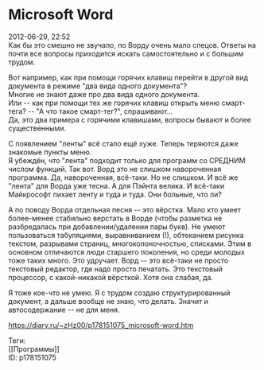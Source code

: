 Microsoft Word
===============

   
 2012-06-29, 22:52   
  Как бы это смешно не звучало, по Ворду очень мало спецов. Ответы на почти все вопросы приходится искать самостоятельно и с большим трудом.   
   
 Вот например, как при помощи горячих клавиш перейти в другой вид документа в режиме "два вида одного документа"?   
 Многие не знают даже про два вида одного документа.   
 Или -- как при помощи тех же горячих клавиш открыть меню смарт-тега? -- "А что такое смарт-тег?", спрашивают...   
 Да, это два примера с горячими клавишами, вопросы бывают и более существенными.   
   
 С появлением "ленты" всё стало ещё хуже. Теперь теряются даже знакомые пункты меню.   
 Я убеждён, что "лента" подходит только для программ со СРЕДНИМ числом функций. Так вот. Ворд это не слишком навороченная программа. Да, навороченная, всё-таки. Но не слишком. И всё же "лента" для Ворда уже тесна. А для Пэйнта велика. И всё-таки Майкрософт пихает ленту и туда и туда. Они больные, что ли?   
   
 А по поводу Ворда отдельная песня -- это вёрстка. Мало кто умеет более-менее стабильно верстать в Ворде (чтобы разметка не разбредалась при добавлении/удалении пары букв). Не умеют пользоваться табуляциями, выравниванием (!), обтеканием рисунка текстом, разрывами страниц, многоколоночностью, списками. Этим в основном отличаются люди старшего поколения, но среди молодых тоже таких много. Это удручает. Ворд -- это всё-таки не просто текстовый редактор, где надо просто печатать. Это текстовый процессор, с какой-никакой вёрсткой. Хотя она слабая, да.   
   
 Я тоже кое-что не умею. Я с трудом создаю структурированный документ, а дальше вообще не знаю, что делать. Значит и автосодержание -- не для меня.   
    
 <https://diary.ru/~zHz00/p178151075_microsoft-word.htm>   
   
 Теги:   
 [[Программы]]   
 ID: p178151075